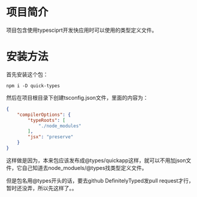 # 项目简介
项目包含使用typesciprt开发快应用时可以使用的类型定义文件。

# 安装方法

首先安装这个包：

```
npm i -D quick-types
```

然后在项目根目录下创建tsconfig.json文件，里面的内容为：

```json
{
    "compilerOptions": {
        "typeRoots": [
            "./node_modules"
        ],
        "jsx": "preserve"
    }
}
```

这样做是因为，本来包应该发布成@types/quickapp这样，就可以不用加json文件，它自己知道去node_moduels/@types找类型定义文件。

但是包名用@types开头的话，要去github DefinitelyTyped发pull request才行，暂时还没弄，所以先这样了。。